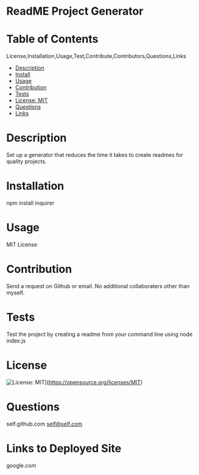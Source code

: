 # ReadME Project Generator

  # Table of Contents
  License,Installation,Usage,Test,Contribute,Contributors,Questions,Links
  - [Description](#description)
  - [Install](#installation)
  - [Usage](#usage)
  - [Contribution](#contribution)
  - [Tests](#tests)
  - [License: MIT](#license)
  - [Questions](#questions)
  - [Links](#links)

  # Description
  Set up a generator that reduces the time it takes to create readmes for quality projects.

  # Installation
  npm install inquirer

  # Usage
  MIT License

  # Contribution
  Send a request on Github or email.
  No additional collaboraters other than myself.

  # Tests
  Test the project by creating a readme from your command line using node index.js

  # License
  ![License: MIT](https://img.shields.io/badge/License-MIT-yellow.svg)](https://opensource.org/licenses/MIT)

  # Questions
  self.github.com
  self@self.com

  # Links to Deployed Site
  google.com


